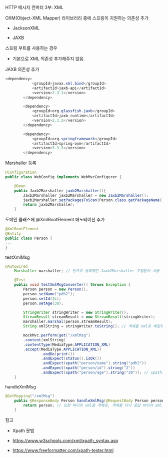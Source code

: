 HTTP 메시지 컨버터 3부: XML

OXM(Object-XML Mapper) 라이브러리 중에 스프링이 지원하는 의존성 추가 

- JacksonXML

- JAXB

스프링 부트를 사용하는 경우

- 기본으로 XML 의존성 추가해주지 않음.

JAXB 의존성 추가

```java
<dependency>
            <groupId>javax.xml.bind</groupId>
            <artifactId>jaxb-api</artifactId>
            <version>2.3.1</version>
        </dependency>

        <dependency>
            <groupId>org.glassfish.jaxb</groupId>
            <artifactId>jaxb-runtime</artifactId>
            <version>2.3.2</version>
        </dependency>

        <dependency>
            <groupId>org.springframework</groupId>
            <artifactId>spring-oxm</artifactId>
            <version>5.3.5</version>
        </dependency>
```

Marshaller 등록

```java
@Configuration
public class WebConfig implements WebMvcConfigurer {

    @Bean
    public Jaxb2Marshaller jaxb2Marshaller(){
        Jaxb2Marshaller jaxb2Marshaller = new Jaxb2Marshaller();
        jaxb2Marshaller.setPackagesToScan(Person.class.getPackageName());
        return jaxb2Marshaller;
    }
```

도메인 클래스에 @XmlRootElement 애노테이션 추가

```java
@XmlRootElement
@Entity
public class Person {
...
}
```

testXmlMsg

```java
@Autowired
    Marshaller marshaller; // 빈으로 등록했던 Jaxb2Marshaller 주입받아 사용

    @Test
    public void testXmlMsgConverter() throws Exception {
        Person person = new Person();
        person.setName("pdh2");
        person.setId(2L);
        person.setAge(30);

        StringWriter stringWriter = new StringWriter();
        StreamResult streamResult = new StreamResult(stringWriter);
        marshaller.marshal(person,streamResult);
        String xmlString = stringWriter.toString(); // 객체를 xml로 매핑하는 과정

        mockMvc.perform(get("/xmlMsg")
        .content(xmlString)
        .contentType(MediaType.APPLICATION_XML)
        .accept(MediaType.APPLICATION_XML))
                .andDo(print())
                .andExpect(status().isOk())
                .andExpect(xpath("person/name").string("pdh2"))
                .andExpect(xpath("person/id").string("2"))
                .andExpect(xpath("person/age").string("30")); // xpath로 xml 내용 확인
    }
```

handleXmlMsg

```java
@GetMapping("/xmlMsg")
    public @ResponseBody Person handleXmlMsg(@RequestBody Person person){
        return person; // 요청 바디의 xml을 객체로, 객체를 다시 응답 바디의 xml로 변환
    }
```

참고

- Xpath 문법

- https://www.w3schools.com/xml/xpath_syntax.asp 

- https://www.freeformatter.com/xpath-tester.html